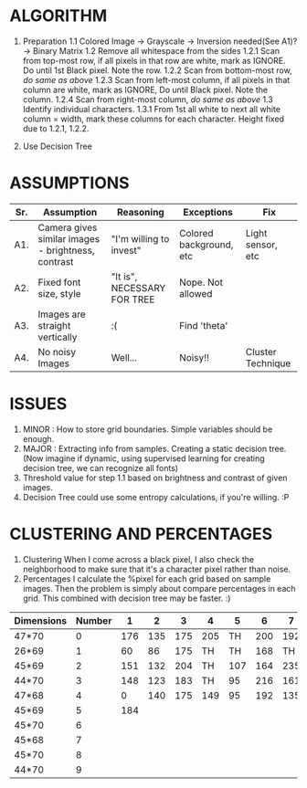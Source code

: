 # ALGORITHM
1. Preparation
	1.1 Colored Image -> Grayscale -> Inversion needed(See A1)? -> Binary Matrix
	1.2 Remove all whitespace from the sides
		1.2.1 Scan from top-most row, if all pixels in that row are white, mark as IGNORE. Do until 1st Black pixel. Note the row.
		1.2.2 Scan from bottom-most row, _do same as above_
		1.2.3 Scan from left-most column, if all pixels in that column are white, mark as IGNORE, Do until Black pixel. Note the column.
		1.2.4 Scan from right-most column, _do same as above_
	1.3 Identify individual characters.
		1.3.1 From 1st all white to next all white column = width, mark these columns for each character. Height fixed due to 1.2.1, 1.2.2.

2. Use Decision Tree

# ASSUMPTIONS

| Sr. | Assumption                                         | Reasoning                   | Exceptions              | Fix               |
| --- | -------------------------------------------------- | --------------------------- | ----------------------- | ----------------- |
| A1. | Camera gives similar images - brightness, contrast | "I'm willing to invest"     | Colored background, etc | Light sensor, etc |
| A2. | Fixed font size, style                             | "It is", NECESSARY FOR TREE | Nope. Not allowed       |                   |
| A3. | Images are straight vertically                     | :(                          | Find 'theta'            |                   |
| A4. | No noisy Images                                    | Well...                     | Noisy!!                 | Cluster Technique |

# ISSUES
1. MINOR : How to store grid boundaries. Simple variables should be enough.
2. MAJOR : Extracting info from samples. Creating a static decision tree. (Now imagine if dynamic, using supervised learning for creating decision tree, we can recognize all fonts)
3. Threshold value for step 1.1 based on brightness and contrast of given images.
4. Decision Tree could use some entropy calculations, if you're willing. :P

# CLUSTERING AND PERCENTAGES
1. Clustering
	When I come across a black pixel, I also check the neighborhood to make sure that it's a character pixel rather than noise.
2. Percentages
	I calculate the %pixel for each grid based on sample images. Then the problem is simply about compare percentages in each grid.
	This combined with decision tree may be faster. :)

| Dimensions | Number | 1   | 2   | 3   | 4   | 5   | 6   | 7   | 8   | 9   |
| ---------- | ------ | --- | --- | --- | --- | --- | --- | --- | --- | --- |
| 47*70      | 0      | 176 | 135 | 175 | 205 | TH  | 200 | 192 | 127 | 196 |
| 26*69      | 1      | 60  | 86  | 175 | TH  | TH  | 168 | TH  | TH  | 168 |
| 45*69      | 2      | 151 | 132 | 204 | TH  | 107 | 164 | 235 | 218 | 144 |
| 44*70      | 3      | 148 | 123 | 183 | TH  | 95  | 216 | 161 | 114 | 205 |
| 47*68      | 4      | 0   | 140 | 175 | 149 | 95  | 192 | 135 | 158 | 256 |
| 45*69      | 5      | 184 |     |     |     |     |     |     |     |     |
| 45*70      | 6      |     |     |     |     |     |     |     |     |     |
| 45*68      | 7      |     |     |     |     |     |     |     |     |     |
| 45*70      | 8      |     |     |     |     |     |     |     |     |     |
| 44*70      | 9      |     |     |     |     |     |     |     |     |     |

